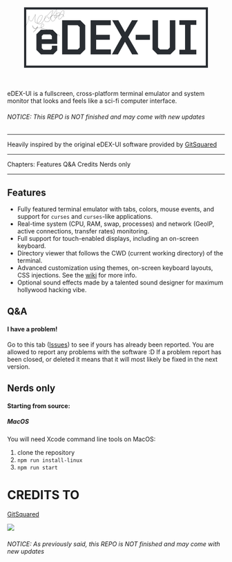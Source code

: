 <p align="center">
  <br>
  <img alt="Logo" src="media/logo.png">
  <br><br><br>
</p>

eDEX-UI is a fullscreen, cross-platform terminal emulator and system monitor that looks and feels like a sci-fi computer interface.

###### NOTICE: This REPO is NOT finished and may come with new updates
---

Heavily inspired by the original eDEX-UI software provided by [GitSquared](https://github.com/GitSquared)

---

Chapters: Features
          Q&A
					Credits
		      Nerds only

---

## Features
- Fully featured terminal emulator with tabs, colors, mouse events, and support for `curses` and `curses`-like applications.
- Real-time system (CPU, RAM, swap, processes) and network (GeoIP, active connections, transfer rates) monitoring.
- Full support for touch-enabled displays, including an on-screen keyboard.
- Directory viewer that follows the CWD (current working directory) of the terminal.
- Advanced customization using themes, on-screen keyboard layouts, CSS injections. See the [wiki](https://github.com/GitSquared/edex-ui/wiki) for more info.
- Optional sound effects made by a talented sound designer for maximum hollywood hacking vibe.

## Q&A

#### I have a problem!
Go to this tab ([Issues]()) to see if yours has already been reported. You are allowed to report any problems with the software :D If a problem report has been closed, or deleted it means that it will most likely be fixed in the next version.

## Nerds only

#### Starting from source:
##### MacOS
You will need Xcode command line tools on MacOS:
1. clone the repository
2. `npm run install-linux`
3. `npm run start`

# CREDITS TO
[GitSquared](https://github.com/GitSquared)

<img width="220" src="https://78.media.tumblr.com/35d4ef4447e0112f776b629bffd99188/tumblr_mk4gf8zvyC1s567uwo1_500.gif" />


###### NOTICE: As previously said, this REPO is NOT finished and may come with new updates
